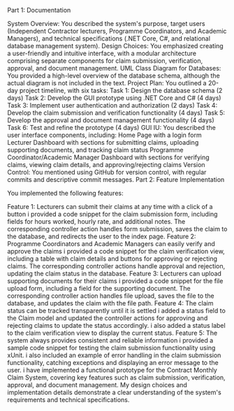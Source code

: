 Part 1: Documentation

System Overview: You described the system's purpose, target users (Independent Contractor lecturers, Programme Coordinators, and Academic Managers), and technical specifications (.NET Core, C#, and relational database management system).
Design Choices: You emphasized creating a user-friendly and intuitive interface, with a modular architecture comprising separate components for claim submission, verification, approval, and document management.
UML Class Diagram for Databases: You provided a high-level overview of the database schema, although the actual diagram is not included in the text.
Project Plan: You outlined a 20-day project timeline, with six tasks:
Task 1: Design the database schema (2 days)
Task 2: Develop the GUI prototype using .NET Core and C# (4 days)
Task 3: Implement user authentication and authorization (2 days)
Task 4: Develop the claim submission and verification functionality (4 days)
Task 5: Develop the approval and document management functionality (4 days)
Task 6: Test and refine the prototype (4 days)
GUI IU: You described the user interface components, including:
Home Page with a login form
Lecturer Dashboard with sections for submitting claims, uploading supporting documents, and tracking claim status
Programme Coordinator/Academic Manager Dashboard with sections for verifying claims, viewing claim details, and approving/rejecting claims
Version Control: You mentioned using GitHub for version control, with regular commits and descriptive commit messages.
Part 2: Feature Implementation

You implemented the following features:

Feature 1: Lecturers can submit their claims at any time with a click of a button
i provided a code snippet for the claim submission form, including fields for hours worked, hourly rate, and additional notes.
The corresponding controller action handles form submission, saves the claim to the database, and redirects the user to the index page.
Feature 2: Programme Coordinators and Academic Managers can easily verify and approve the claims
i provided a code snippet for the claim verification view, including a table with claim details and buttons for approving or rejecting claims.
The corresponding controller actions handle approval and rejection, updating the claim status in the database.
Feature 3: Lecturers can upload supporting documents for their claims
i provided a code snippet for the file upload form, including a field for the supporting document.
The corresponding controller action handles file upload, saves the file to the database, and updates the claim with the file path.
Feature 4: The claim status can be tracked transparently until it is settled
i added a status field to the Claim model and updated the controller actions for approving and rejecting claims to update the status accordingly.
i also added a status label to the claim verification view to display the current status.
Feature 5: The system always provides consistent and reliable information
i provided a sample code snippet for testing the claim submission functionality using xUnit.
i also included an example of error handling in the claim submission functionality, catching exceptions and displaying an error message to the user.
i have implemented a functional prototype for the Contract Monthly Claim System, covering key features such as claim submission, verification, approval, and document management. My design choices and implementation details demonstrate a clear understanding of the system's requirements and technical specifications.
